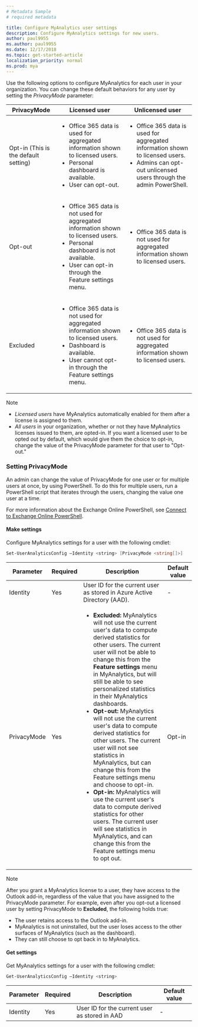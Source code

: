 ```yaml
---
# Metadata Sample
# required metadata

title: Configure MyAnalytics user settings
description: Configure MyAnalytics settings for new users. 
author: paul9955
ms.author: paul9955
ms.date: 12/17/2018
ms.topic: get-started-article
localization_priority: normal 
ms.prod: mya
---
```


Use the following options to configure MyAnalytics for each user in your organization. You can change these default behaviors for any user by setting the *PrivacyMode* parameter:

PrivacyMode   | Licensed user  | Unlicensed user
------------- | -------------  | ---------------
Opt-in (This is the default setting)        | <ul><li>Office 365 data is used for aggregated information shown to licensed users.</li><li>Personal dashboard is available.</li><li>User can opt-out.</li></ul>  | <ul><li>Office 365 data is used for aggregated information shown to licensed users.</li><li>Admins can opt-out unlicensed users through the admin PowerShell. </li></ul>  
Opt-out    | <ul><li>Office 365 data is not used for aggregated information shown to licensed users.</li><li> Personal dashboard is not available.</li><li>User can opt-in through the Feature settings menu.</li></ul>   |  <ul><li> Office 365 data is not used for aggregated information shown to licensed users.</li></ul>
Excluded   |<ul><li> Office 365 data is not used for aggregated information shown to licensed users.</li><li>Dashboard is available.</li><li>User cannot opt-in through the Feature settings menu.</li></ul>  |<ul><li> Office 365 data is not used for aggregated information shown to licensed users.</li></ul>

> [!Note]  
> * _Licensed users_ have MyAnalytics automatically enabled for them after a license is assigned to them. 
> * _All users_ in your organization, whether or not they have MyAnalytics licenses issued to them, are opted-in. If you want a licensed user to be opted _out_ by default, which would give them the choice to opt-in, change the value of the PrivacyMode parameter for that user to "Opt-out." 

### Setting PrivacyMode

An admin can change the value of PrivacyMode for one user or for multiple users at once, by using PowerShell. To do this for multiple users, run a PowerShell script that iterates through the users, changing the value one user at a time. 

For more information about the Exchange Online PowerShell, see [Connect to Exchange Online PowerShell](https://technet.microsoft.com/library/jj984289(v=exchg.160).aspx).

#### Make settings 
Configure MyAnalytics settings for a user with the following cmdlet:

```powershell
Set-UserAnalyticsConfig –Identity <string> [PrivacyMode <string[]>]
```

Parameter   |   Required   |   Description   | Default value
----------  |  ----------  |  -------------- | -------------
Identity   |   Yes   | User ID for the current user as stored in Azure Active Directory (AAD).   |   -
PrivacyMode   |   Yes   | <ul><li>__Excluded:__ MyAnalytics will not use the current user's data to compute derived statistics for other users. The current user will not be able to change this from the **Feature settings** menu in MyAnalytics, but will still be able to see personalized statistics in their MyAnalytics dashboards.</li><li>__Opt-out:__ MyAnalytics will not use the current user's data to compute derived statistics for other users. The current user will not see statistics in MyAnalytics, but can change this from the Feature settings menu and choose to opt-in.</li><li>__Opt-in:__ MyAnalytics will use the current user's data to compute derived statistics for other users. The current user will see statistics in MyAnalytics, and can change this from the Feature settings menu to opt out.</li></ul>|  Opt-in

> [!Note]  
> After you grant a MyAnalytics license to a user, they have access to the Outlook add-in, regardless of the value that you have assigned to the PrivacyMode parameter. For example, even after you opt-out a licensed user by setting PrivacyMode to **Excluded**, the following holds true:   
> * The user retains access to the Outlook add-in. 
> * MyAnalytics is not uninstalled, but the user loses access to the other surfaces of MyAnalytics (such as the dashboard).
> * They can still choose to opt back in to MyAnalytics.  

#### Get settings 
Get MyAnalytics settings for a user with the following cmdlet:

```powershell
Get-UserAnalyticsConfig –Identity <string>
```

Parameter   |   Required   |    Description    |   Default value
----------- | ------------ |  ---------------  | ---------------
Identity    |  Yes         |    User ID for the current user as stored in AAD  | -
